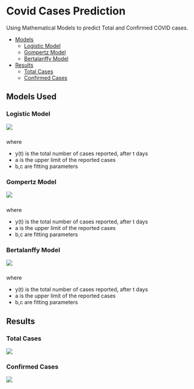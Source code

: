 
# Covid Cases Prediction

Using Mathematical Models to predict Total and Confirmed COVID cases.
* [Models](https://github.com/shivanshu1641/Covid-Prediction#models-used)
    *  [Logistic Model](https://github.com/shivanshu1641/Covid-Prediction#logistic-model)
    * [Gompertz Model](https://github.com/shivanshu1641/Covid-Prediction#gompertz-model)
    * [Bertalanffy Model](https://github.com/shivanshu1641/Covid-Prediction#bertalanffy-model)
* [Results](https://github.com/shivanshu1641/Covid-Prediction#results)
    * [Total Cases](https://github.com/shivanshu1641/Covid-Prediction#total-cases)
    * [Confirmed Cases](https://github.com/shivanshu1641/Covid-Prediction#confirmed-cases) 

## Models Used

### Logistic Model
![](https://github.com/shivanshu1641/Covid-Prediction/blob/main/Figures/LogisticEqn.PNG?raw=true)
#####
where  
* y(t) is the total number of cases reported, after t days 
* a  is the upper limit of the reported cases   
* b,c  are fitting parameters


### Gompertz Model
![](https://github.com/shivanshu1641/Covid-Prediction/blob/main/Figures/Gompertz%20Eqn.PNG?raw=true)
#####
where  
* y(t) is the total number of cases reported, after t days 
* a  is the upper limit of the reported cases   
* b,c  are fitting parameters


### Bertalanffy Model
![](https://github.com/shivanshu1641/Covid-Prediction/blob/main/Figures/BertalanffyEqn.PNG?raw=true)
#####
where  
* y(t) is the total number of cases reported, after t days 
* a  is the upper limit of the reported cases   
* b,c  are fitting parameters

## Results
### Total Cases
![](https://github.com/shivanshu1641/Covid-Prediction/blob/main/Figures/ActiveCasesRes.PNG?raw=true)
### Confirmed Cases
![](https://github.com/shivanshu1641/Covid-Prediction/blob/main/Figures/ConfirmedCasesResImg.png?raw=true)
